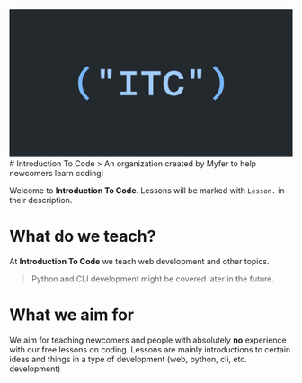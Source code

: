 <img src="itc-logo.png">
# Introduction To Code
> An organization created by Myfer to help newcomers learn coding!

Welcome to **Introduction To Code**.
Lessons will be marked with `Lesson.` in their description.

# What do we teach?

At **Introduction To Code** we teach web development and other topics.
> Python and CLI development might be covered later in the future.

# What we aim for

We aim for teaching newcomers and people with absolutely **no** experience with our free lessons on coding. Lessons are mainly introductions to certain ideas and things in a type of development (web, python, cli, etc. development)
